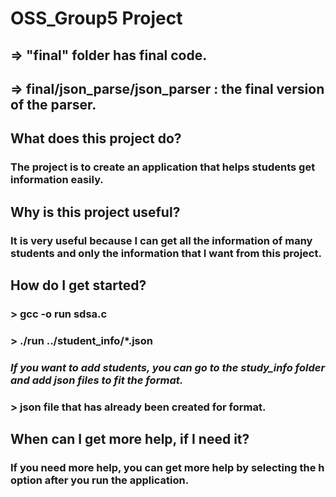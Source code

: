  # OSS_Group5 Project
 
## => "final" folder has final code.
## => final/json_parse/json_parser : the final version of the parser.


## What does this project do?
### The project is to create an application that helps students get information easily.

## Why is this project useful?
### It is very useful because I can get all the information of many students and only the information that I want from this project.

## How do I get started?
### > gcc -o run sdsa.c
### > ./run ../student_info/*.json
### _If you want to add students, you can go to the study_info folder and add json files to fit the format._
### > json file that has already been created for format.

## When can I get more help, if I need it?
### If you need more help, you can get more help by selecting the h option after you run the application.
